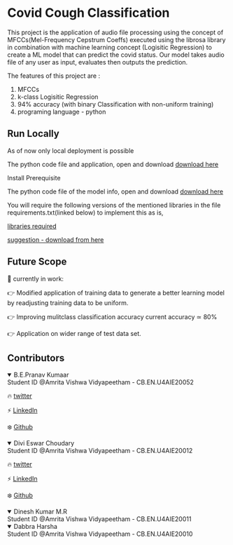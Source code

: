 
# Covid Cough Classification

This project is the application of audio file processing using the concept of MFCCs(Mel-Frequency Cepstrum Coeffs) executed using the librosa library
in combination with machine learning concept (Logisitic Regression) to create a ML model that can predict the covid status.
Our model takes audio file of any user as input, evaluates then outputs the prediction.

The features of this project are :
1. MFCCs
2. k-class Logisitic Regression
3. 94% accuracy (with binary Classification with non-uniform training)
4. programing language - python

## Run Locally

As of now only local deployment is possible

The python code file and application, open and download
[download here](https://github.com/genpranav/Covid-Cough-Classification/blob/main/app.py)

Install Prerequisite

The python code file of the model info, open and download
[download here](https://github.com/genpranav/Covid-Cough-Classification/blob/main/model.h5)

You will require the following versions of the mentioned libraries in the file requirements.txt(linked below) to implement this as is,

[libraries required](https://github.com/genpranav/CovidCoughClassfication/blob/main/requirements.txt)

[suggestion - download from here](https://pypi.org/)

## Future Scope
:thought_balloon: currently in work:

:point_right: Modified application of training data to generate a better learning model by readjusting training data to be uniform.

:point_right: Improving mulitclass classification accuracy current accuracy ≃ 80%

:point_right: Application on wider range of test data set.


## Contributors

<details open>
<summary>B.E.Pranav Kumaar</summary>
Student ID @Amrita Vishwa Vidyapeetham - CB.EN.U4AIE20052

:fire: [twitter](https://twitter.com/bepranavkumaar1)

:zap: [LinkedIn](https://www.linkedin.com/in/pranav-kumaar/)

:snowflake: [Github](https://github.com/genpranav)

</details>

<details open>
<summary>Divi Eswar Choudary</summary>
Student ID @Amrita Vishwa Vidyapeetham - CB.EN.U4AIE20012

:fire: [twitter](https://twitter.com/eswar_divi)

:zap: [LinkedIn](https://www.linkedin.com/in/eswar-divi-963259196/)

:snowflake: [Github](https://github.com/EswarDivi)
</details>

<details open>
<summary>Dinesh Kumar M.R</summary>
Student ID @Amrita Vishwa Vidyapeetham - CB.EN.U4AIE20011
</details>

<details open>
<summary>Dabbra Harsha</summary>
Student ID @Amrita Vishwa Vidyapeetham - CB.EN.U4AIE20010
</details>
